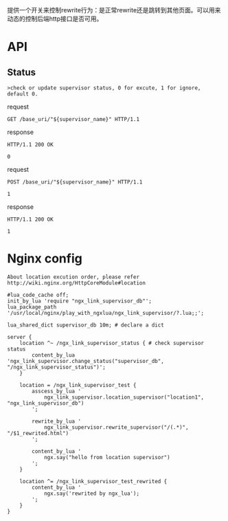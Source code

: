 提供一个开关来控制rewrite行为：是正常rewrite还是跳转到其他页面。可以用来动态的控制后端http接口是否可用。

# API

## Status
    >check or update supervisor status, 0 for excute, 1 for ignore, default 0.

request

    GET /base_uri/"${supervisor_name}" HTTP/1.1

response

    HTTP/1.1 200 OK

    0

request

    POST /base_uri/"${supervisor_name}" HTTP/1.1

    1

response

    HTTP/1.1 200 OK

    1

# Nginx config
    About location excution order, please refer http://wiki.nginx.org/HttpCoreModule#location

    #lua_code_cache off;
    init_by_lua 'require "ngx_link_supervisor_db"';
    lua_package_path '/usr/local/nginx/play_with_ngxlua/ngx_link_supervisor/?.lua;;';

    lua_shared_dict supervisor_db 10m; # declare a dict

    server {
        location ^~ /ngx_link_supervisor_status { # check supervisor status
            content_by_lua 'ngx_link_supervisor.change_status("supervisor_db", "/ngx_link_supervisor_status")';
        }

        location = /ngx_link_supervisor_test {
            asscess_by_lua '
                ngx_link_supervisor.location_supervisor("location1", "ngx_link_supervisor_db")
            ';

            rewrite_by_lua '
                ngx_link_supervisor.rewrite_supervisor("/(.*)", "/$1_rewrited.html")
            ';

            content_by_lua '
                ngx.say("hello from location supervisor")
            ';
        }

        location ^= /ngx_link_supervisor_test_rewrited {
            content_by_lua '
                ngx.say('rewrited by ngx_lua');
            ';
        }
    }
